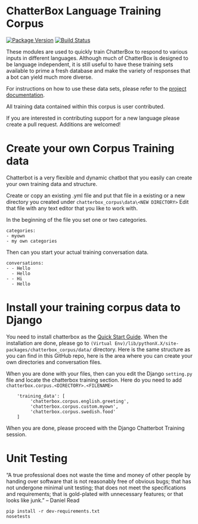 # ChatterBox Language Training Corpus

[![Package Version](https://img.shields.io/pypi/v/chatterbox-corpus.svg)](https://pypi.python.org/pypi/chatterbox-corpus/)
[![Build Status](https://travis-ci.org/gunthercox/chatterbox-corpus.svg?branch=master)](https://travis-ci.org/gunthercox/chatterbox-corpus)

These modules are used to quickly train ChatterBox to respond to various inputs in different languages.
Although much of ChatterBox is designed to be language independent, it is still useful to have these
training sets available to prime a fresh database and make the variety of responses that a bot can yield
much more diverse.

For instructions on how to use these data sets, please refer to the [project documentation](http://chatterbox.readthedocs.io/en/latest/training.html#training-with-corpus-data).

All training data contained within this corpus is user contributed.

If you are interested in contributing support for a new language please create a pull request. Additions are welcomed!

# Create your own Corpus Training data

Chatterbot is a very flexible and dynamic chatbot that you easily can create your own training data and structure.

Create or copy an existing .yml file and put that file in a existing or a new directory you created under `chatterbox_corpus\data\<NEW DIRECTORY>`
Edit that file with any text editor that you like to work with.

In the beginning of the file you set one or two categories.
```
categories:
- myown
- my own categories
````

Then can you start your actual training conversation data.

```
conversations:
- - Hello
  - Hello
- - Hi
  - Hello
```

# Install your training corpus data to Django
You need to install chatterbox as the [Quick Start Guide](http://chatterbox.readthedocs.io/en/stable/quickstart.html).
When the installation are done, please go to `(Virtual Env)/lib/pythonX.X/site-packages/chatterbox_corpus/data/` directory.
Here is the same structure as you can find in this GitHub repo, here is the area where you can create your own directories and conversation files.

When you are done with your files, then can you edit the Django `setting.py` file and locate the chatterbox training section. 
Here do you need to add `chatterbox.corpus.<DIRECTORY>.<FILENAME>`

```
    'training_data': [
         'chatterbox.corpus.english.greeting',
         'chatterbox.corpus.custom.myown',
         'chatterbox.corpus.swedish.food'
    ]
```

When you are done, please proceed with the Django Chatterbot Training session. 

# Unit Testing

“A true professional does not waste the time and money of other people by handing over software that is not reasonably free of obvious bugs; that has not undergone minimal unit testing; that does not meet the specifications and requirements; that is gold-plated with unnecessary features; or that looks like junk.” – Daniel Read

```
pip install -r dev-requirements.txt
nosetests
```
